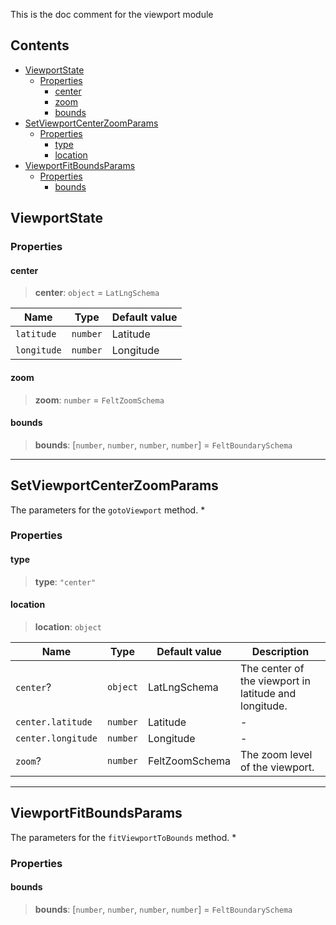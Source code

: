 This is the doc comment for the viewport module

## Contents

* [ViewportState](#viewportstate)
  * [Properties](#properties)
    * [center](#center)
    * [zoom](#zoom)
    * [bounds](#bounds)
* [SetViewportCenterZoomParams](#setviewportcenterzoomparams)
  * [Properties](#properties-1)
    * [type](#type)
    * [location](#location)
* [ViewportFitBoundsParams](#viewportfitboundsparams)
  * [Properties](#properties-2)
    * [bounds](#bounds-1)

## ViewportState

### Properties

#### center

> **center**: `object` = `LatLngSchema`

| Name        | Type     | Default value |
| ----------- | -------- | ------------- |
| `latitude`  | `number` | Latitude      |
| `longitude` | `number` | Longitude     |

#### zoom

> **zoom**: `number` = `FeltZoomSchema`

#### bounds

> **bounds**: \[`number`, `number`, `number`, `number`] = `FeltBoundarySchema`

***

## SetViewportCenterZoomParams

The parameters for the `gotoViewport` method.
\*

### Properties

#### type

> **type**: `"center"`

#### location

> **location**: `object`

| Name               | Type     | Default value  | Description                                           |
| ------------------ | -------- | -------------- | ----------------------------------------------------- |
| `center`?          | `object` | LatLngSchema   | The center of the viewport in latitude and longitude. |
| `center.latitude`  | `number` | Latitude       | -                                                     |
| `center.longitude` | `number` | Longitude      | -                                                     |
| `zoom`?            | `number` | FeltZoomSchema | The zoom level of the viewport.                       |

***

## ViewportFitBoundsParams

The parameters for the `fitViewportToBounds` method.
\*

### Properties

#### bounds

> **bounds**: \[`number`, `number`, `number`, `number`] = `FeltBoundarySchema`
